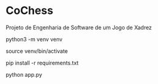 # CoChess
Projeto de Engenharia de Software de um Jogo de Xadrez

python3 -m venv venv

source venv/bin/activate

pip install -r requirements.txt

python app.py
